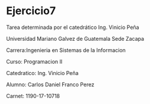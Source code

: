 # Ejercicio7
Tarea determinada por el catedrático Ing. Vinicio Peña 

Universidad Mariano Galvez de Guatemala Sede Zacapa 

Carrera:Ingenieria en Sistemas de la Informacion 

Curso: Programacion II 

Catedratico: Ing. Vinicio Peña 

Alumno: Carlos Daniel Franco Perez 

Carnet: 1190-17-10718
